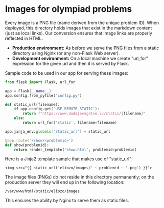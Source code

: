 # Images for olympiad problems

Every image is a PNG file (name derived from the unique problem ID). 
When deployed, this directory holds images that exist in the markdown 
content (just as local links). Our conversion ensures that image links 
are properly reflected in HTML. 

* **Production environment:** As before we serve the PNG files from a 
  static directory using Nginx (or any non-Flask Web server). 
* **Development environment:** On a local machine we create "url_for" 
  expression for the given url and then it is served by Flask. 

Sample code to be used in our app for serving these images:

``` python
from flask import Flask, url_for

app = Flask(__name__)
app.config.from_pyfile('config.py')

def static_url(filename):
    if app.config.get('USE_REMOTE_STATIC'):
        return f"https://www.dudajevagatve.lv/static/{filename}"
    else:
        return url_for('static', filename=filename)

app.jinja_env.globals['static_url'] = static_url

@app.route('/show/<problemid>')
def show(problemid):
    return render_template('show.html', problemid=problemid) 
```

Here is a Jinja2 template sample that makes use of "static_url": 
```
<img src="{{ static_url('eliozo/images/' ~ problemid ~ '.png') }}">
```


The image files (PNGs) do not reside in this directory permanently; 
on the production server they will end up in the following location: 
```
/var/www/html/static/eliozo/images
```
This ensures the ability by Nginx to serve them as static files.
